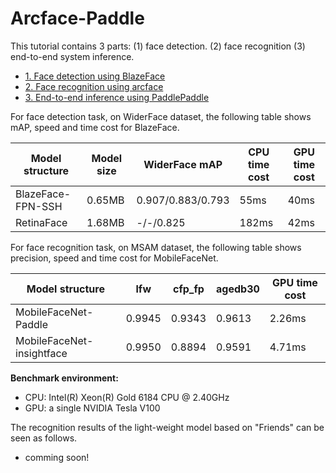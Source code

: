 # Arcface-Paddle

This tutorial contains 3 parts: (1) face detection. (2) face recognition (3) end-to-end system inference.

* [1. Face detection using BlazeFace](./det)
* [2. Face recognition using arcface](./rec)
* [3. End-to-end inference using PaddlePaddle](./system)


For face detection task, on WiderFace dataset, the following table shows mAP, speed and time cost for BlazeFace.


| Model structure                  | Model size | WiderFace mAP   | CPU time cost | GPU time cost |
| ------------------------- | ----- | ----- | -------- | -------- |
| BlazeFace-FPN-SSH      | 0.65MB | 0.907/0.883/0.793 | 55ms  | 40ms  | 6.2ms |
| RetinaFace      | 1.68MB | -/-/0.825 | 182ms  | 42ms |


For face recognition task, on MSAM dataset, the following table shows precision, speed and time cost for MobileFaceNet.


| Model structure           | lfw   | cfp_fp | agedb30  | GPU time cost |
| ------------------------- | ----- | ------ | ------- | -------- |
| MobileFaceNet-Paddle      | 0.9945 | 0.9343  | 0.9613  | 2.26ms   |
| MobileFaceNet-insightface | 0.9950 | 0.8894  | 0.9591  | 4.71ms   |


**Benchmark environment:**
* CPU: Intel(R) Xeon(R) Gold 6184 CPU @ 2.40GHz
* GPU: a single NVIDIA Tesla V100


The recognition results of the light-weight model based on "Friends" can be seen as follows.


* comming soon!
